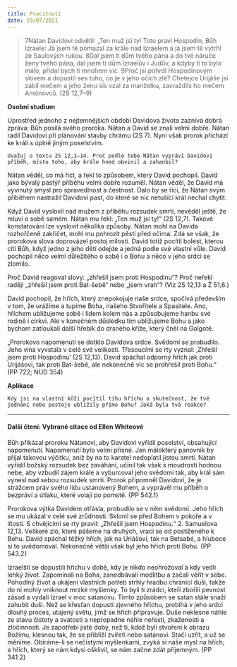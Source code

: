 ```yaml
---
title: Procitnutí
date: 19/07/2021
---
```


> <p></p>
> 7Nátan Davidovi odvětil: „Ten muž jsi ty! Toto praví Hospodin, Bůh Izraele: Já jsem tě pomazal za krále nad Izraelem a já jsem tě vytrhl ze Saulových rukou. 8Dal jsem ti dům tvého pána a do tvé náruče ženy tvého pána, dal jsem ti dům Izraelův i Judův, a kdyby ti to bylo málo, přidal bych ti mnohem víc. 9Proč jsi pohrdl Hospodinovým slovem a dopustil ses toho, co je v jeho očích zlé? Chetejce Urijáše jsi zabil mečem a jeho ženu sis vzal za manželku, zavraždils ho mečem Amónovců. (2S 12,7–9)

**Osobní studium**

Uprostřed jednoho z nejtemnějších období Davidova života zaznívá dobrá zpráva: Bůh posílá svého proroka. Nátan a David se znali velmi dobře. Nátan radil Davidovi při plánování stavby chrámu (2S 7). Nyní však prorok přichází ke králi s úplně jiným poselstvím.

`Uvažuj o textu 2S 12,1–14. Proč podle tebe Nátan vypráví Davidovi příběh, místo toho, aby krále hned obvinil a zahanbil?`

Nátan věděl, co má říct, a řekl to způsobem, který David pochopil. David jako bývalý pastýř příběhu velmi dobře rozuměl. Nátan věděl, že David má vyvinutý smysl pro spravedlnost a čestnost. Dalo by se říci, že Nátan svým příběhem nastražil Davidovi past, do které se nic netušící král nechal chytit.

Když David vyslovil nad mužem z příběhu rozsudek smrti, nevěděl ještě, že mluví o sobě samém. Nátan mu řekl: „Ten muž jsi ty!“ (2S 12,7). Takové konstatování lze vyslovit několika způsoby. Nátan mohl na Davida rozhořčeně zakřičet, mohl mu pohrozit pěstí před očima. Zdá se však, že prorokova slova doprovázel postoj milosti. David totiž pocítil bolest, kterou cítí Bůh, když jedno z jeho dětí odejde a jedná podle své vlastní vůle. David pochopil něco velmi důležitého o sobě i o Bohu a něco v jeho srdci se zlomilo.

Proč David reagoval slovy: „zhřešil jsem proti Hospodinu“? Proč neřekl raději „zhřešil jsem proti Bat-šebě“ nebo „jsem vrah“? (Viz 2S 12,13 a Ž 51,6.)

David pochopil, že hřích, který znepokojuje naše srdce, spočívá především v tom, že urážíme a tupíme Boha, našeho Stvořitele a Spasitele. Ano, hříchem ubližujeme sobě i lidem kolem nás a způsobujeme hanbu své rodině i církvi. Ale v konečném důsledku tím ubližujeme Bohu a jako bychom zatloukali další hřebík do drsného kříže, který čněl na Golgotě.

„Prorokovo napomenutí se dotklo Davidova srdce. Svědomí se probudilo. Jeho vina vyvstala v celé své velikosti. Třesoucími se rty vyznal: ‚Zhřešil jsem proti Hospodinu‘ (2S 12,13). David spáchal odporný hřích jak proti Urijášovi, tak proti Bat-šebě, ale nekonečně víc se prohřešil proti Bohu.“ (PP 722; NUD 354)

**Aplikace**

`Kdy jsi na vlastní kůži pocítil tíhu hříchu a skutečnost, že tvé jednání nebo postoje ublížily přímo Bohu? Jaká byla tvá reakce?`

---

#### Další čtení: Vybrané citace od Ellen Whiteové

Bůh přikázal proroku Nátanovi, aby Davidovi vyřídil poselství, obsahující napomenutí. Napomenutí bylo velmi přísné. Jen málokterý panovník by přijal takovou výčitku, aniž by na to karatel nedoplatil jistou smrtí. Nátan vyřídil božský rozsudek bez zaváhání, učinil tak však s moudrostí hodnou nebe, aby vzbudil zájem krále a vyburcoval jeho svědomí tak, aby král sám vynesl nad sebou rozsudek smrti. Prorok připomněl Davidovi, že je strážcem práv svého lidu ustanovený Bohem, a vyprávěl mu příběh o bezpráví a útlaku, které volají po pomstě. {PP 542.1}

Prorokova výtka Davidem otřásla, probudilo se v něm svědomí. Jeho hřích se mu ukázal v celé své zrůdnosti. Sklonil se před Bohem v pokoře a v lítosti. S chvějícími se rty pravil: „Zhřešil jsem Hospodinu.“ 2. Samuelova 12,13. Veškeré zlo, které pášeme na druhých, vrací se od postiženého k Bohu. David spáchal těžký hřích, jak na Uriášovi, tak na Betsabé, a hluboce si to uvědomoval. Nekonečně větší však byl jeho hřích proti Bohu. {PP 543.2}

Izraelští se dopustili hříchu v době, kdy je nikdo neohrožoval a kdy vedli lehký život. Zapomínali na Boha, zanedbávali modlitbu a začali věřit v sebe. Pohodlný život a ukájení vlastních potřeb strhly hradbu chránící duši, takže do ní mohly vniknout mrzké myšlenky. To byli ti zrádci, kteří zbořili pevnost zásad a vydali Izrael v moc satanovu. Tímto způsobem se satan stále snaží zahubit duši. Než se křesťan dopustí zjevného hříchu, probíhá v jeho srdci dlouhý proces, utajený světu, jímž se hřích připravuje. Duše neklesne náhle ze stavu čistoty a svatosti a nepropadne náhle neřesti, zkaženosti a zločinnosti. Je zapotřebí jisté doby, než ti, kdož byli stvořeni k obrazu Božímu, klesnou tak, že se přiblíží zvířeti nebo satanovi. Stačí uzřít, a už se měníme. Obíráme-li se nečistými myšlenkami, zvyká si naše mysl na hřích; a hřích, který se nám kdysi ošklivil, se nám začne zdát příjemným. {PP 341.2}